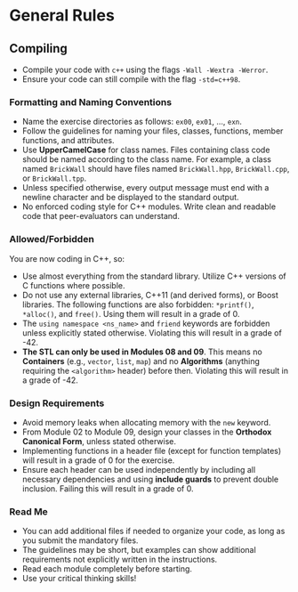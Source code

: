 # General Rules

## Compiling

- Compile your code with `c++` using the flags `-Wall -Wextra -Werror`.
- Ensure your code can still compile with the flag `-std=c++98`.

### Formatting and Naming Conventions

- Name the exercise directories as follows: `ex00`, `ex01`, ..., `exn`.
- Follow the guidelines for naming your files, classes, functions, member functions, and attributes.
- Use **UpperCamelCase** for class names. Files containing class code should be named according to the class name. For example, a class named `BrickWall` should have files named `BrickWall.hpp`, `BrickWall.cpp`, or `BrickWall.tpp`.
- Unless specified otherwise, every output message must end with a newline character and be displayed to the standard output.
- No enforced coding style for C++ modules. Write clean and readable code that peer-evaluators can understand.

### Allowed/Forbidden

You are now coding in C++, so:

- Use almost everything from the standard library. Utilize C++ versions of C functions where possible.
- Do not use any external libraries, C++11 (and derived forms), or Boost libraries. The following functions are also forbidden: `*printf()`, `*alloc()`, and `free()`. Using them will result in a grade of 0.
- The `using namespace <ns_name>` and `friend` keywords are forbidden unless explicitly stated otherwise. Violating this will result in a grade of -42.
- **The STL can only be used in Modules 08 and 09**. This means no **Containers** (e.g., `vector`, `list`, `map`) and no **Algorithms** (anything requiring the `<algorithm>` header) before then. Violating this will result in a grade of -42.

### Design Requirements

- Avoid memory leaks when allocating memory with the `new` keyword.
- From Module 02 to Module 09, design your classes in the **Orthodox Canonical Form**, unless stated otherwise.
- Implementing functions in a header file (except for function templates) will result in a grade of 0 for the exercise.
- Ensure each header can be used independently by including all necessary dependencies and using **include guards** to prevent double inclusion. Failing this will result in a grade of 0.

### Read Me

- You can add additional files if needed to organize your code, as long as you submit the mandatory files.
- The guidelines may be short, but examples can show additional requirements not explicitly written in the instructions.
- Read each module completely before starting.
- Use your critical thinking skills!